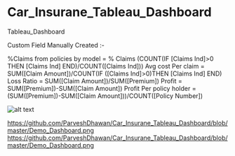 # Car_Insurane_Tableau_Dashboard
Tableau_Dashboard

Custom Field Manually Created :- 

%Claims from policies by model  =  % Claims (COUNT(IF [Claims Ind]>0 THEN [Claims Ind] END)/COUNT([Claims Ind]))
Avg cost Per claim =  SUM([Claim Amount])/COUNT(IF ([Claims Ind]>0)THEN [Claims Ind] END)
Loss Ratio  =  SUM([Claim Amount])/SUM([Premium])
Profit  =  SUM([Premium])-SUM([Claim Amount])
Profit Per policy holder = (SUM([Premium])-SUM([Claim Amount]))/COUNT([Policy Number])

![alt text](https://raw.githubusercontent.com/ParveshDhawan/Car_Insurane_Tableau_Dashboard/blob/master/Demo_Dashboard.png)

https://github.com/ParveshDhawan/Car_Insurane_Tableau_Dashboard/blob/master/Demo_Dashboard.png
https://github.com/ParveshDhawan/Car_Insurane_Tableau_Dashboard/blob/master/Demo_Dashboard.png
